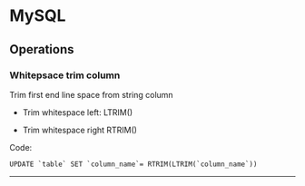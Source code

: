 # MySQL

## Operations
### Whitepsace trim column
Trim first end line space from string column 
- Trim whitespace left:
LTRIM()

- Trim whitespace right 
RTRIM()

Code:

```
UPDATE `table` SET `column_name`= RTRIM(LTRIM(`column_name`))
```
---
